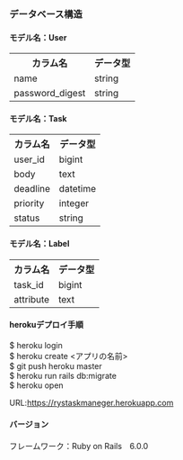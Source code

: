 ### データベース構造
#### モデル名：User
<table>
<tr><th>カラム名</th><th>データ型</th>
<tr><td>name</td><td>string</td></tr>
<tr><td>password_digest</td><td>string</td></tr>
</table>

#### モデル名：Task
<table>
<tr><th>カラム名</th><th>データ型</th>
<tr><td>user_id</td><td>bigint</td></tr>
<tr><td>body</td><td>text</td></tr>
<tr><td>deadline</td><td>datetime</td></tr>
<tr><td>priority</td><td>integer</td></tr>
<tr><td>status</td><td>string</td></tr>
</table>

#### モデル名：Label
<table>
<tr><th>カラム名</th><th>データ型</th>
<tr><td>task_id</td><td>bigint</td></tr>
<tr><td>attribute</td><td>text</td></tr>
</table>

#### herokuデプロイ手順
$ heroku login<br>
$ heroku create <アプリの名前><br>
$ git push heroku master<br>
$ heroku run rails db:migrate<br>
$ heroku open<br>

URL:https://rystaskmaneger.herokuapp.com

#### バージョン
フレームワーク：Ruby on Rails　6.0.0
